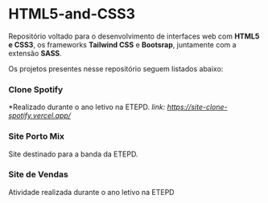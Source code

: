 # HTML5-and-CSS3
Repositório voltado para o desenvolvimento de interfaces web com **HTML5 e CSS3**, os frameworks **Tailwind CSS** e **Bootsrap**, juntamente com a extensão **SASS**.

Os projetos presentes nesse repositório seguem listados abaixo:
### Clone Spotify
*Realizado durante o ano letivo na ETEPD.
*link: https://site-clone-spotify.vercel.app/*

### Site Porto Mix
Site destinado para a banda da ETEPD.

### Site de Vendas
Atividade realizada durante o ano letivo na ETEPD
      
